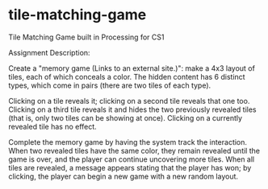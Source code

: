 # tile-matching-game
Tile Matching Game built in Processing for CS1

Assignment Description:

Create a "memory game (Links to an external site.)": make a 4x3 layout of tiles, each of which conceals a color. The hidden content has 6 distinct types, which come in pairs (there are two tiles of each type).

Clicking on a tile reveals it; clicking on a second tile reveals that one too. Clicking on a third tile reveals it and hides the two previously revealed tiles (that is, only two tiles can be showing at once). Clicking on a currently revealed tile has no effect.

Complete the memory game by having the system track the interaction. When two revealed tiles have the same color, they remain revealed until the game is over, and the player can continue uncovering more tiles. When all tiles are revealed, a message appears stating that the player has won; by clicking, the player can begin a new game with a new random layout.
